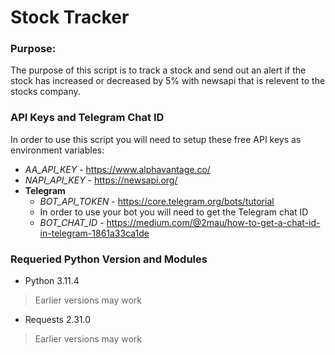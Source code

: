 # Stock Tracker
### Purpose: 
The purpose of this script is to track a stock and send out an 
alert if the stock has increased or decreased by 5% with newsapi
that is relevent to the stocks company.

### API Keys and Telegram Chat ID
In order to use this script you will need to setup these free API keys as environment variables:
- *AA_API_KEY* - https://www.alphavantage.co/
- *NAPI_API_KEY* - https://newsapi.org/
- **Telegram**
    - *BOT_API_TOKEN* - https://core.telegram.org/bots/tutorial
    - In order to use your bot you will need to get the Telegram chat ID
    - *BOT_CHAT_ID* - https://medium.com/@2mau/how-to-get-a-chat-id-in-telegram-1861a33ca1de

### Requeried Python Version and Modules
- Python 3.11.4 
> Earlier versions may work
- Requests 2.31.0
> Earlier versions may work